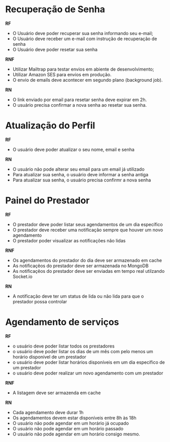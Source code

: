 # Recuperação de Senha

**RF**

- O Usuário deve poder recuperar sua senha informando seu e-mail;
- O Usuário deve receber um e-mail com instrução de recuperação de senha
- O Usuário deve poder resetar sua senha

**RNF**

- Utilizar Mailtrap para testar envios em abiente de desenvolvimento;
- Utilizar Amazon SES para envios em produção.
- O envio de emails deve acontecer em segundo plano (background job).

**RN**

- O link enviado por email para resetar senha deve expirar em 2h.
- O usuário precisa confirmar a nova senha ao resetar sua senha.

# Atualização do Perfil

**RF**

- O usuário deve poder atualizar o seu nome, email e senha

**RN**

- O usuário não pode alterar seu email para um email já utilizado
- Para atualizar sua senha, o usuário deve informar a senha antiga
- Para atualizar sua senha, o usuário precisa confirmr a nova senha

# Painel do Prestador

**RF**

- O prestador deve poder listar seus agendamentos de um dia específico
- O prestador deve receber uma notificação sempre que houver um novo agendamento
- O prestador poder visualizar as notificações não lidas

**RNF**

- Os agendamentos do prestador do dia deve ser armazenado em cache
- As notificaçẽos do prestador deve ser armazenada no MongoDB
- As notificaçẽos do prestador deve ser enviadas em tempo real utilzando Socket.io

**RN**

- A notificação deve ter um status de lida ou não lida para que o prestador possa controlar


# Agendamento de serviços

**RF**

- o usuário deve poder listar todos os prestadores
- o usuário deve poder listar os dias de um mês com pelo menos um horário disponível de um prestador
- o usuário deve poder listar horários disponíveis em um dia específico de um prestador
- o usuário deve poder realizar um novo agendamento com um prestador

**RNF**

- A listagem deve ser armazenda em cache

**RN**

- Cada agendamento deve durar 1h
- Os agendamentos devem estar disponíveis entre 8h às 18h
- O usuário não pode agendar em um horário já ocupado
- O usuário não pode agendar em um horário passado
- O usuário não pode agendar em um horário consigo mesmo.
